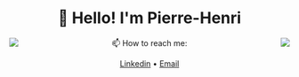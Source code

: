 <h1 align="center">👋 Hello! I'm Pierre-Henri</h3>

<div>
  <img align="left" src="https://readme.phbasin.vercel.app/api/top-langs/?username=PHBasin&layout=compact&title_color=000000">
</div>
<div>
  <img align="right" src="https://readme.phbasin.vercel.app/api?username=PHBasin&title_color=000000&show_icons=true&icon_color=000000">
</div>

<div>
  <p align="center"> 📫 How to reach me: </p>
  <p align="center">
    <a href="https://www.linkedin.com/in/pierrehenribasin/">Linkedin</a> •
    <a href="mailto:basinpierrehenri@gmail.com">Email</a>
  </p>
</div>

